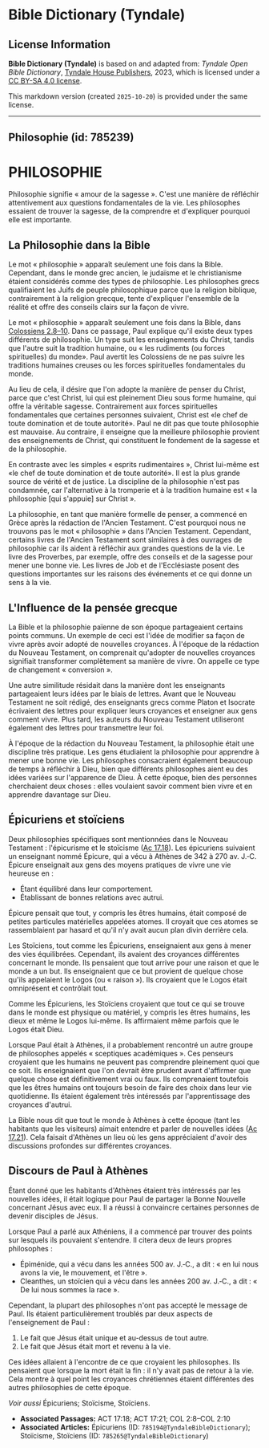# Bible Dictionary (Tyndale)

## License Information

**Bible Dictionary (Tyndale)** is based on and adapted from: _Tyndale Open Bible Dictionary_, [Tyndale House Publishers](https://tyndaleopenresources.com/), 2023, which is licensed under a [CC BY-SA 4.0 license](https://creativecommons.org/licenses/by-sa/4.0/legalcode.en).

This markdown version (created `2025-10-20`) is provided under the same license.



--------------------------------

## Philosophie (id: 785239)

PHILOSOPHIE
===========

Philosophie signifie « amour de la sagesse ». C'est une manière de réfléchir attentivement aux questions fondamentales de la vie. Les philosophes essaient de trouver la sagesse, de la comprendre et d'expliquer pourquoi elle est importante.

La Philosophie dans la Bible
----------------------------

Le mot « philosophie » apparaît seulement une fois dans la Bible. Cependant, dans le monde grec ancien, le judaïsme et le christianisme étaient considérés comme des types de philosophie. Les philosophes grecs qualifiaient les Juifs de peuple philosophique parce que la religion biblique, contrairement à la religion grecque, tente d'expliquer l'ensemble de la réalité et offre des conseils clairs sur la façon de vivre.

Le mot « philosophie » apparaît seulement une fois dans la Bible, dans [Colossiens 2\.8–10](https://ref.ly/Col2:8-Col2:10). Dans ce passage, Paul explique qu'il existe deux types différents de philosophie. Un type suit les enseignements du Christ, tandis que l'autre suit la tradition humaine, ou « les rudiments (ou forces spirituelles) du monde». Paul avertit les Colossiens de ne pas suivre les traditions humaines creuses ou les forces spirituelles fondamentales du monde.

Au lieu de cela, il désire que l'on adopte la manière de penser du Christ, parce que c'est Christ, lui qui est pleinement Dieu sous forme humaine, qui offre la véritable sagesse. Contrairement aux forces spirituelles fondamentales que certaines personnes suivaient, Christ est «le chef de toute domination et de toute autorité». Paul ne dit pas que toute philosophie est mauvaise. Au contraire, il enseigne que la meilleure philosophie provient des enseignements de Christ, qui constituent le fondement de la sagesse et de la philosophie.

En contraste avec les simples « esprits rudimentaires », Christ lui\-même est «le chef de toute domination et de toute autorité». Il est la plus grande source de vérité et de justice. La discipline de la philosophie n'est pas condamnée, car l'alternative à la tromperie et à la tradition humaine est « la philosophie \[qui s'appuie] sur Christ ».

La philosophie, en tant que manière formelle de penser, a commencé en Grèce après la rédaction de l'Ancien Testament. C'est pourquoi nous ne trouvons pas le mot « philosophie » dans l'Ancien Testament. Cependant, certains livres de l'Ancien Testament sont similaires à des ouvrages de philosophie car ils aident à réfléchir aux grandes questions de la vie. Le livre des Proverbes, par exemple, offre des conseils et de la sagesse pour mener une bonne vie. Les livres de Job et de l'Ecclésiaste posent des questions importantes sur les raisons des événements et ce qui donne un sens à la vie.

L'Influence de la pensée grecque
--------------------------------

La Bible et la philosophie païenne de son époque partageaient certains points communs. Un exemple de ceci est l'idée de modifier sa façon de vivre après avoir adopté de nouvelles croyances. À l'époque de la rédaction du Nouveau Testament, on comprenait qu'adopter de nouvelles croyances signifiait transformer complètement sa manière de vivre. On appelle ce type de changement « conversion ».

Une autre similitude résidait dans la manière dont les enseignants partageaient leurs idées par le biais de lettres. Avant que le Nouveau Testament ne soit rédigé, des enseignants grecs comme Platon et Isocrate écrivaient des lettres pour expliquer leurs croyances et enseigner aux gens comment vivre. Plus tard, les auteurs du Nouveau Testament utiliseront également des lettres pour transmettre leur foi.

À l'époque de la rédaction du Nouveau Testament, la philosophie était une discipline très pratique. Les gens étudiaient la philosophie pour apprendre à mener une bonne vie. Les philosophes consacraient également beaucoup de temps à réfléchir à Dieu, bien que différents philosophes aient eu des idées variées sur l'apparence de Dieu. À cette époque, bien des personnes cherchaient deux choses : elles voulaient savoir comment bien vivre et en apprendre davantage sur Dieu.

Épicuriens et stoïciens
-----------------------

Deux philosophies spécifiques sont mentionnées dans le Nouveau Testament : l'épicurisme et le stoïcisme ([Ac 17\.18](https://ref.ly/Acts17:18)). Les épicuriens suivaient un enseignant nommé Épicure, qui a vécu à Athènes de 342 à 270 av. J.‑C. Épicure enseignait aux gens des moyens pratiques de vivre une vie heureuse en :

* Étant équilibré dans leur comportement.
* Établissant de bonnes relations avec autrui.

Épicure pensait que tout, y compris les êtres humains, était composé de petites particules matérielles appelées atomes. Il croyait que ces atomes se rassemblaient par hasard et qu'il n'y avait aucun plan divin derrière cela.

Les Stoïciens, tout comme les Épicuriens, enseignaient aux gens à mener des vies équilibrées. Cependant, ils avaient des croyances différentes concernant le monde. Ils pensaient que tout arrive pour une raison et que le monde a un but. Ils enseignaient que ce but provient de quelque chose qu'ils appelaient le Logos (ou « raison »). Ils croyaient que le Logos était omniprésent et contrôlait tout.

Comme les Épicuriens, les Stoïciens croyaient que tout ce qui se trouve dans le monde est physique ou matériel, y compris les êtres humains, les dieux et même le Logos lui\-même. Ils affirmaient même parfois que le Logos était Dieu.

Lorsque Paul était à Athènes, il a probablement rencontré un autre groupe de philosophes appelés « sceptiques académiques ». Ces penseurs croyaient que les humains ne peuvent pas comprendre pleinement quoi que ce soit. Ils enseignaient que l'on devrait être prudent avant d'affirmer que quelque chose est définitivement vrai ou faux. Ils comprenaient toutefois que les êtres humains ont toujours besoin de faire des choix dans leur vie quotidienne. Ils étaient également très intéressés par l'apprentissage des croyances d'autrui.

La Bible nous dit que tout le monde à Athènes à cette époque (tant les habitants que les visiteurs) aimait entendre et parler de nouvelles idées ([Ac 17\.21](https://ref.ly/Acts17:21)). Cela faisait d'Athènes un lieu où les gens appréciaient d'avoir des discussions profondes sur différentes croyances.

Discours de Paul à Athènes
--------------------------

Étant donné que les habitants d'Athènes étaient très intéressés par les nouvelles idées, il était logique pour Paul de partager la Bonne Nouvelle concernant Jésus avec eux. Il a réussi à convaincre certaines personnes de devenir disciples de Jésus.

Lorsque Paul a parlé aux Athéniens, il a commencé par trouver des points sur lesquels ils pouvaient s'entendre. Il citera deux de leurs propres philosophes :

* Épiménide, qui a vécu dans les années 500 av. J.‑C., a dit : « en lui nous avons la vie, le mouvement, et l'être ».
* Cleanthes, un stoïcien qui a vécu dans les années 200 av. J.‑C., a dit : « De lui nous sommes la race ».

Cependant, la plupart des philosophes n'ont pas accepté le message de Paul. Ils étaient particulièrement troublés par deux aspects de l'enseignement de Paul :

1. Le fait que Jésus était unique et au\-dessus de tout autre.
2. Le fait que Jésus était mort et revenu à la vie.

Ces idées allaient à l'encontre de ce que croyaient les philosophes. Ils pensaient que lorsque la mort était la fin : il n'y avait pas de retour à la vie. Cela montre à quel point les croyances chrétiennes étaient différentes des autres philosophies de cette époque.

*Voir aussi* Épicuriens; Stoïcisme, Stoïciens.

* **Associated Passages:** ACT 17:18; ACT 17:21; COL 2:8–COL 2:10
* **Associated Articles:** Épicuriens (ID: `785194@TyndaleBibleDictionary`); Stoïcisme, Stoïciens (ID: `785265@TyndaleBibleDictionary`)

